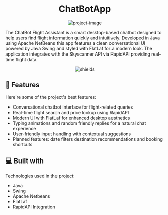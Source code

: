<h1 align="center" id="title">ChatBotApp</h1>

<p align="center"><img src="https://socialify.git.ci/BrigidAn/ChatBotApp/image?font=Bitter&amp;language=1&amp;name=1&amp;pattern=Overlapping+Hexagons&amp;stargazers=1&amp;theme=Light" alt="project-image"></p>

<p id="description">The ChatBot Flight Assistant is a smart desktop-based chatbot designed to help users find flight information quickly and intuitively. Developed in Java using Apache NetBeans this app features a clean conversational UI powered by Java Swing and styled with FlatLaf for a modern look. The application integrates with the Skyscanner API via RapidAPI providing real-time flight data.</p>

<p align="center"><img src="https://img.shields.io/badge/Java-Apache_Netbeans-java" alt="shields"></p>

  
  
<h2>🧐 Features</h2>

Here're some of the project's best features:

*   Conversational chatbot interface for flight-related queries
*   Real-time flight search and price lookup using RapidAPI
*   Modern UI with FlatLaf for enhanced desktop aesthetics
*   Typing animations and random friendly replies for a natural chat experience
*   User-friendly input handling with contextual suggestions
*   Planned features: date filters destination recommendations and booking shortcuts

  
  
<h2>💻 Built with</h2>

Technologies used in the project:

*   Java
*   Swing
*   Apache Netbeans
*   FlatLaf
*   RapidAPI Integration
